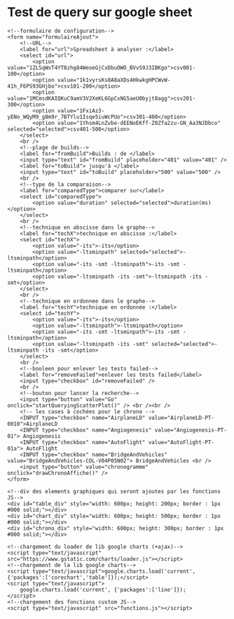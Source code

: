 # Test de query sur google sheet

<html>
<body>

	<!--formulaire de configuration-->
	<form name="formulaireAjout">
		<!--URL-->
		<label for="url">Spreadsheet à analyser :</label>
		<select id="url">
			<option value="1ZLSqWxT4YT8zhg84WeoeGjCxDbuOWO_BVvS9J3IBKgo">csv001-100</option>
			<option value="1k1vyrsKs8A8aXDs4HkwkgHPCWvW-41h_F6PS93GHjbo">csv101-200</option>
			<option value="1MCmsdKAIQKuC9amV3V2XeKL6GpCxNG5aeU0byjt8agg">csv201-300</option>
			<option value="1FxiAz3-yENo_WQyM9_g8m9r_7BTYlu1Isqe5iuWcPUo">csv301-400</option>
			<option value="1Yhsm4LnZvbe-dEENoEKff-Z0Zfa2zu-GN_Aa3NJDbco" selected="selected">csv401-500</option>
		</select>
		<br />
		<!--plage de builds-->
		<label for="fromBuild">Builds : de </label>
		<input type="text" id="fromBuild" placeholder="401" value="401" />
		<label for="toBuild"> jusqu'à </label>
		<input type="text" id="toBuild" placeholder="500" value="500" />
		<br />
		<!--type de la comparaison-->
		<label for="comparedType">comparer sur</label>
		<select id="comparedType">
			<option value="duration" selected="selected">duration(ms)</option>
		</select>
		<br />
		<!--technique en abscisse dans le graphe-->
		<label for="techX">technique en abscisse :</label>
		<select id="techX">
			<option value="-its">-its</option>
			<option value="-ltsminpath" selected="selected">-ltsminpath</option>
			<option value="-its -smt -ltsminpath">-its -smt -ltsminpath</option>
			<option value="-ltsminpath -its -smt">-ltsminpath -its -smt</option>
		</select>
		<br />
		<!--technique en ordonnee dans le graphe-->
		<label for="techY">technique en ordonnée :</label>
		<select id="techY">
			<option value="-its">-its</option>
			<option value="-ltsminpath">-ltsminpath</option>
			<option value="-its -smt -ltsminpath">-its -smt -ltsminpath</option>
			<option value="-ltsminpath -its -smt" selected="selected">-ltsminpath -its -smt</option>
		</select>
		<br />
		<!--booleen pour enlever les tests failed-->
		<label for="removeFailed">enlever les tests failed</label>
		<input type="checkbox" id="removeFailed" />
		<br />
		<!--bouton pour lancer la recherche-->
		<input type="button" value="Go" onclick="startQueryingScatterPlot()" /> <br /><br />
		<!-- les cases à cochées pour le chrono -->
		<INPUT type="checkbox" name="AirplaneLD" value="AirplaneLD-PT-0010">AirplaneLD
		<INPUT type="checkbox" name="Angiogenesis" value="Angiogenesis-PT-01"> Angiogenesis
		<INPUT type="checkbox" name="AutoFlight" value="AutoFlight-PT-01a"> AutoFlight
		<INPUT type="checkbox" name="BridgeAndVehicles" value="BridgeAndVehicles-COL-V04P05N02"> BridgeAndVehicles <br />
		<input type="button" value="chronogramme" onclick="drawChronoAffiche()" />
	</form>

	<!--div des elements graphiques qui seront ajoutes par les fonctions JS-->
	<div id="table_div" style="width: 600px; height: 200px; border : 1px #000 solid;"></div>
	<div id="chart_div" style="width: 600px; height: 500px; border : 1px #000 solid;"></div>
	<div id="chrono_div" style="width: 600px; height: 300px; border : 1px #000 solid;"></div>
	
	<!--chargement du loader de lib google charts (+ajax)-->
	<script type="text/javascript" src="https://www.gstatic.com/charts/loader.js"></script>
	<!--chargement de la lib google charts-->
	<script type="text/javascript">google.charts.load('current', {'packages':['corechart','table']});</script>
	<script type="text/javascript">
		google.charts.load('current', {'packages':['line']});
	</script>
	<!--chargement des fonctions custom JS-->
	<script type="text/javascript" src="functions.js"></script>

</body>
</html>